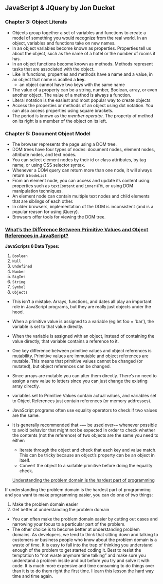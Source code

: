 ## JavaScript & JQuery by Jon Ducket

### Chapter 3: Object Literals

- Objects group together a set of variables and functions to create a model of something you would recognize from the real world. In an object, variables and functions take on new names.
- In an object variables become known as properties. Properties tell us about the object, such as the name of a hotel or the number of rooms it has.
- In an object functions become known as methods. Methods represent tasks that are associated with the object.
- Like in functions, properties and methods have a name and a value, in an object that name is acalled a **key.**
  - an object cannot have two keys with the same name
- The value of a property can be a string, number, Boolean, array, or even another object. The value of a method is always a function.
- Literal notation is the easiest and most popular way to create objects
- Access the properties or methods of an object using dot notation. You can also access properties using square brackets.
- The period is known as the *member operator.* The property of method on its right is a member of the object on its left.

### Chapter 5: Document Object Model

- The browser represents the page using a DOM tree.
- DOM trees have four types of nodes: document nodes, element nodes, attribute nodes, and text nodes.
- You can select element nodes by their id or class attributes, by tag name, or using CSS selector syntax.
- Whenever a DOM query can return more than one node, it will always return a `NodeList`
- From an element node, you can access and update its content using properties such as `textContent` and `innerHTML` or using DOM manipulation techniques.
- An element node can contain multiple text nodes and child elements that are siblings of each other.
- In older browsers, implementation of the DOM is inconsistent (and is a popular reason for using jQuery).
- Browsers offer tools for viewing the DOM tree.

### [What’s the Difference Between Primitive Values and Object References in JavaScript?](https://betterprogramming.pub/intermediate-javascript-whats-the-difference-between-primitive-values-and-object-references-e863d70677b)

**JavaScripts 8 Data Types:**

1. `Boolean`
2. `Null`
3. `Undefined`
4. `Number`
5. `BigInt`
6. `String`
7. `Symbol`
8. `Objects`

- This isn’t a mistake. Arrays, functions, and dates all play an important role in JavaScript programs, but they are really just objects under the hood.
- When a primitive value is assigned to a variable (eg let foo = ‘bar’), the variable is set to that value directly.
- When the variable is assigned with an object, Instead of containing the value directly, that variable contains a reference to it.
- One key difference between primitive values and object references is mutability. Primitive values are immutable and object references are mutable. This means that primitive values cannot be changed (or mutated), but object references can be changed.
- Since arrays are mutable you can alter them directly. There’s no need to assign a new value to letters since you can just change the existing array directly.
- variables set to Primitive Values contain actual values, and variables set to Object References just contain references (or memory addresses).
- JavaScript programs often use equality operators to check if two values are the same.
- It is generally recommended that `===` be used over`==` whenever possible to avoid behavior that might not be expected
In order to check whether the contents (not the reference) of two objects are the same you need to either:
  - Iterate through the object and check that each key and value match. This can be tricky because an object’s property can be an object in itself.
  - Convert the object to a suitable primitive before doing the equality check.

  [Understanding the problem domain is the hardest part of programming](https://simpleprogrammer.com/understanding-the-problem-domain-is-the-hardest-part-of-programming)

If understanding the problem domain is the hardest part of programming and you want to make programming easier, you can do one of two things:
  1. Make the problem domain easier
  2. Get better at understanding the problem domain

- You can often make the problem domain easier by cutting out cases and narrowing your focus to a particular part of the problem.
- The other choice is to become better at understanding problem domains.  As developers, we tend to think that sitting down and talking to customers or business people who know about the problem domain is a waste of time. It is easy to fall into the trap of thinking you understand enough of the problem to get started coding it.  Best to resist the temptation to “not waste anymore time talking” and make sure you understand a problem inside and out before you try and solve it with code.  It is much more expensive and time consuming to do things over than it is to do them right the first time.  I learn this lesson the hard way time and time again.
